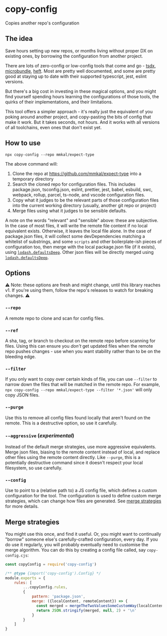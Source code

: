 # copy-config

Copies another repo's configuration

## The idea

Save hours setting up new repos, or months living without proper DX on existing ones, by borrowing the configuration from another project.

There are lots of zero-config or low-config tools that come and go - [tsdx](https://npmjs.com/package/tsdx), [microbundle](https://www.npmjs.com/package/microbundle), [heft](https://rushstack.io/pages/heft/overview). Most are pretty well documented, and some are pretty good at staying up to date with their supported typescript, jest, eslint versions.

But there's a big cost in investing in these magical options, and you might find yourself spending hours learning the configurations of those tools, the quirks of their implementations, and their limitations.

This tool offers a simpler approach - it's really just the equivalent of you poking around another project, and copy-pasting the bits of config that make it work. But it takes seconds, not hours. And it works with all versions of all toolchains, even ones that don't exist yet.

## How to use

```
npx copy-config --repo mmkal/expect-type
```

The above command will:

1. Clone the repo at https://github.com/mmkal/expect-type into a temporary directory
1. Search the cloned repo for configuration files. This includes package.json, tsconfig.json, eslint, prettier, jest, babel, esbuild, swc, webpack, rollup, parcel, ts-node, and vscode configuration files.
1. Copy what it judges to be the relevant parts of those configuration files into the current working directory (usually, another git repo or project)
1. Merge files using what it judges to be sensible defaults.

A note on the words "relevant" and "sensible" above: these are subjective. In the case of most files, it will write the remote file content if no local equivalent exists. Otherwise, it leaves the local file alone. In the case of package.json files, it will collect some devDependencies matching a whitelist of substrings, and some `scripts` and other boilerplate-ish pieces of configuration too, then merge with the local package.json file (if it exists), using [`lodash.defaultsDeep`](https://lodash.com/docs/4.17.15#defaultsDeep). Other json files will be directly merged using [`lodash.defaultsDeep`](https://lodash.com/docs/4.17.15#defaultsDeep).

## Options

⚠️ Note: these options are fresh and might change, until this library reaches v1. If you're using them, follow the repo's releases to watch for breaking changes. ⚠️

### `--repo`

A remote repo to clone and scan for config files.

### `--ref`

A sha, tag, or branch to checkout on the remote repo before scanning for files. Using this can ensure you _don't_ get updated files when the remote repo pushes changes - use when you want stability rather than to be on the bleeding edge.

### `--filter`

If you only want to copy over certain kinds of file, you can use `--filter` to narrow down the files that will be matched in the remote repo. For example, `npx copy-config --repo mmkal/expect-type --filter '*.json'` will only copy JSON files.

### `--purge`

Use this to remove all config files found locally that aren't found on the remote. This is a destructive option, so use it carefully.

### `--aggressive` (_experimental_)

Instead of the default merge strategies, use more aggressive equivalents. Merge json files, biasing to the remote content instead of local, and replace other files using the remote content directly. Like `--purge`, this is a potentially destructive command since it doesn't respect your local filesystem, so use carefully.

### `--config`

Use to point to a (relative path to) a JS config file, which defines a custom configuration for the tool. The configuration is used to define custom merge strategies, which can change how files are generated. See [merge strategies](#merge-strategies) for more details.

## Merge strategies

You might use this once, and find it useful. Or, you might want to continually "borrow" someone else's carefully-crafted configuration, every day. If you do use it regularly, you will probably eventually need to customise the merge algorithm. You can do this by creating a config file called, say `copy-config.cjs`:

```js
const copyConfig = require('copy-config')

/** @type {import('copy-config').Config} */
module.exports = {
    rules: [
        ...copyConfig.rules,
        {
            pattern: 'package.json',
            merge: ({localContent, remoteContent}) => {
              const merged = mergeTheTwoValuesSomeCustomWay(localContent, remoteContent)
              return JSON.stringify(merged, null, 2) + '\n'
            }
        }
    ]
}
```
